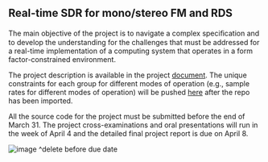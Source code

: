 ## Real-time SDR for mono/stereo FM and RDS

The main objective of the project is to navigate a complex speciﬁcation and to develop the understanding for the challenges that must be addressed for a real-time implementation of a computing system that operates in a form factor-constrained environment. 

The project description is available in the project [document](doc/3dy4-project-2023.pdf). The unique constraints for each group for different modes of operation (e.g., sample rates for different modes of operation) will be pushed [here](doc/3dy4-constraints-group-xx.pdf) after the repo has been imported.

All the source code for the project must be submitted before the end of March 31. The project cross-examinations and oral presentations will run in the week of April 4 and the detailed final project report is due on April 8. 


![image](https://user-images.githubusercontent.com/90365245/221984555-4b975e26-a427-4cbc-9781-187b5b980434.png)
^delete before due date
